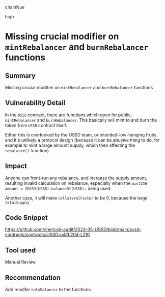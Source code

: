 chainNue

high

# Missing crucial modifier on `mintRebalancer` and `burnRebalancer` functions

## Summary

Missing crucial modifier on `mintRebalancer` and `burnRebalancer` functions

## Vulnerability Detail

In the `USSD` contract, there are functions which open for public, `mintRebalancer` and `burnRebalancer`. This basically will mint to and burn the token from `USSD` contract itself. 

Either this is overlooked by the USSD team, or intended-low-hanging fruits, and it's unlikely a protocol design (because it can be abusive thing to do, for example to mint a large amount supply, which then affecting the `rebalance()` function)

## Impact

Anyone can front-run any rebalance, and increase the supply amount, resulting invalid calculation on rebalance, especially when the `uint256 amount = IUSSD(USSD).balanceOf(USSD);` being used. 

Another case, it will make `collateralFactor` to be 0, because the large `totalSupply`

## Code Snippet

https://github.com/sherlock-audit/2023-05-USSD/blob/main/ussd-contracts/contracts/USSD.sol#L204-L210

## Tool used

Manual Review

## Recommendation

Add modifer `onlyBalancer` to the functions.